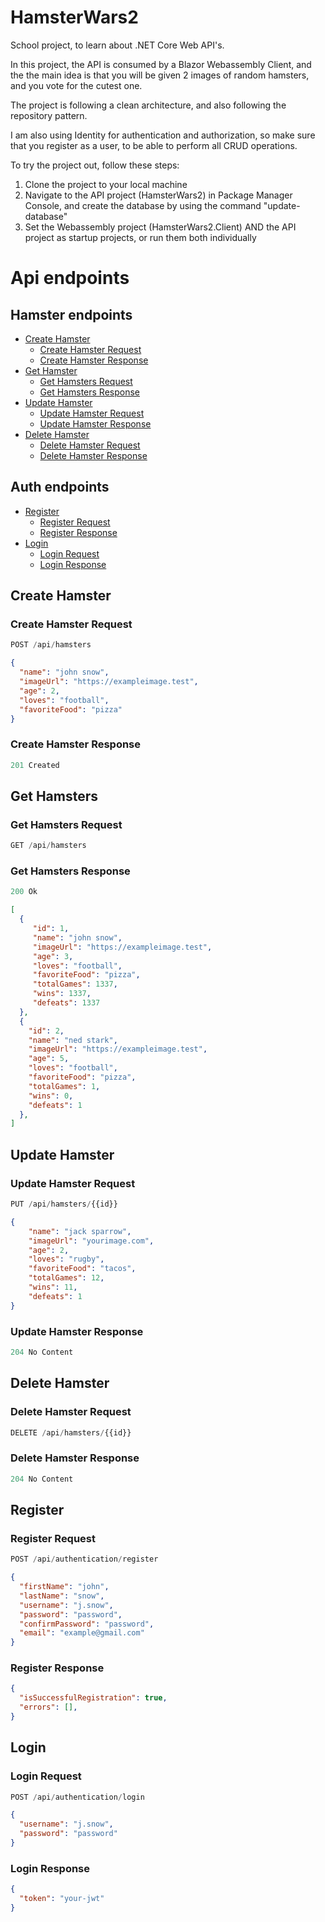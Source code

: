 # HamsterWars2

School project, to learn about .NET Core Web API's.

In this project, the API is consumed by a Blazor Webassembly Client, and the the main idea is that you will be given 2 images of random hamsters, and you vote for the
cutest one.

The project is following a clean architecture, and also following the repository pattern. 

I am also using Identity for authentication and authorization, so make sure that you register as a user, to be able to perform all CRUD operations.

To try the project out, follow these steps:

1. Clone the project to your local machine
2. Navigate to the API project (HamsterWars2) in Package Manager Console, and create the database by using the command "update-database"
3. Set the Webassembly project (HamsterWars2.Client) AND the API project as startup projects, or run them both individually

# Api endpoints
## Hamster endpoints
  - [Create Hamster](#create-hamster)
    - [Create Hamster Request](#create-hamster-request)
    - [Create Hamster Response](#create-hamster-response)
  - [Get Hamster](#get-hamsters)
    - [Get Hamsters Request](#get-hamsters-request)
    - [Get Hamsters Response](#get-hamsters-response)
  - [Update Hamster](#update-hamster)
    - [Update Hamster Request](#update-hamster-request)
    - [Update Hamster Response](#update-hamster-response)
  - [Delete Hamster](#delete-hamster)
    - [Delete Hamster Request](#delete-hamster-request)
    - [Delete Hamster Response](#delete-hamster-response)
    
## Auth endpoints
  - [Register](#register)
    - [Register Request](#register-request)
    - [Register Response](#register-response)
  - [Login](#login)
    - [Login Request](#login-request)
    - [Login Response](#login-response)


## Create Hamster

### Create Hamster Request

```js
POST /api/hamsters
```

```json
{
  "name": "john snow",
  "imageUrl": "https://exampleimage.test",
  "age": 2,
  "loves": "football",
  "favoriteFood": "pizza"
}
```

### Create Hamster Response

```js
201 Created
```

## Get Hamsters

### Get Hamsters Request

```js
GET /api/hamsters
```

### Get Hamsters Response

```js
200 Ok
```

```json
[
  {
     "id": 1,
     "name": "john snow",
     "imageUrl": "https://exampleimage.test",
     "age": 3,
     "loves": "football",
     "favoriteFood": "pizza",
     "totalGames": 1337,
     "wins": 1337,
     "defeats": 1337
  },
  {
    "id": 2,
    "name": "ned stark",
    "imageUrl": "https://exampleimage.test",
    "age": 5,
    "loves": "football",
    "favoriteFood": "pizza",
    "totalGames": 1,
    "wins": 0,
    "defeats": 1
  },
]
```

## Update Hamster

### Update Hamster Request

```js
PUT /api/hamsters/{{id}}
```

```json
{
    "name": "jack sparrow",
    "imageUrl": "yourimage.com",
    "age": 2,
    "loves": "rugby",
    "favoriteFood": "tacos",
    "totalGames": 12,
    "wins": 11,
    "defeats": 1
}
```

### Update Hamster Response

```js
204 No Content
```

## Delete Hamster

### Delete Hamster Request
```js
DELETE /api/hamsters/{{id}}
```
### Delete Hamster Response
```js
204 No Content
```

## Register

### Register Request

```js
POST /api/authentication/register
```

```json
{
  "firstName": "john",
  "lastName": "snow",
  "username": "j.snow",
  "password": "password",
  "confirmPassword": "password",
  "email": "example@gmail.com"
}
```

### Register Response

```json
{
  "isSuccessfulRegistration": true,
  "errors": [],
}
```

## Login

### Login Request

```js
POST /api/authentication/login
```
```json
{
  "username": "j.snow",
  "password": "password"
}
```

### Login Response

```json
{
  "token": "your-jwt"
}
```
